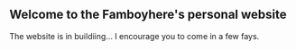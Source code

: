 ## Welcome to the Famboyhere's personal website

The website is in buildiing...
I encourage you to come in a few fays.
